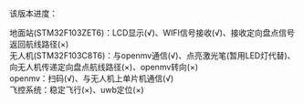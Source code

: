该版本进度：  
  
地面站(STM32F103ZET6)：LCD显示(√)、WIFI信号接收(√)、接收定向盘点信号返回航线路径(×)  
无人机(STM32F103C8T6)：与openmv通信(√)、点亮激光笔(暂用LED灯代替)、向无人机传递定向盘点航线路径(×)、openmv转向(×)  
openmv：扫码(√)、与无人机上单片机通信(√)  
飞控系统：稳定飞行(×)、uwb定位(×)  
  
